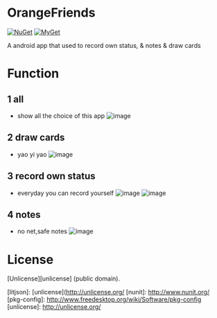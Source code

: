 OrangeFriends
=======

[![NuGet](https://img.shields.io/nuget/v/LitJson.svg)](https://www.nuget.org/packages/LitJson) [![MyGet](https://img.shields.io/myget/litjson/vpre/LitJson.svg?label=myget)](https://www.myget.org/gallery/litjson)

A android app that used to record own status, & notes & draw cards


# Function
## 1 all
* show all the choice of this app
![image](https://github.com/CSeven19/OrangeFriends/blob/master/show/1.png)
## 2 draw cards
* yao yi yao
![image](https://github.com/CSeven19/OrangeFriends/blob/master/show/2.png)
## 3 record own status
* everyday you can record yourself
![image](https://github.com/CSeven19/OrangeFriends/blob/master/show/3.png)
![image](https://github.com/CSeven19/OrangeFriends/blob/master/show/4.png)
## 4 notes
* no net,safe notes
![image](https://github.com/CSeven19/OrangeFriends/blob/master/show/5.png)


# License

[Unlicense][unlicense] (public domain).

[mygetgallery]: [https://www.myget.org/gallery/litjson]
[litjson]: [unlicense](http://unlicense.org/
[nunit]: http://www.nunit.org/
[pkg-config]: http://www.freedesktop.org/wiki/Software/pkg-config
[unlicense]: http://unlicense.org/
